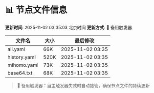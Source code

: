 # 📊 节点文件信息

**更新时间**: 2025-11-02 03:35:03 北京时间
**更新方式**: 🔄 备用触发器

| 文件名 | 大小 | 最后修改 |
|--------|------|----------|
| all.yaml | 66K | 2025-11-02 03:35 |
| history.yaml | 520K | 2025-11-02 03:35 |
| mihomo.yaml | 73K | 2025-11-02 03:35 |
| base64.txt | 68K | 2025-11-02 03:35 |

> 🔄 备用触发器：当主触发器失效时自动接管，确保节点文件的持续更新
